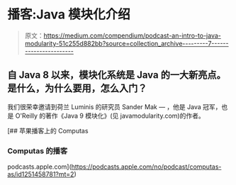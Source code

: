 # 播客:Java 模块化介绍

> 原文：<https://medium.com/compendium/podcast-an-intro-to-java-modularity-51c255d882bb?source=collection_archive---------7----------------------->

## 自 Java 8 以来，模块化系统是 Java 的一大新亮点。是什么，为什么要用，怎么入门？

我们很荣幸邀请到荷兰 Luminis 的研究员 Sander Mak — ，他是 Java 冠军，也是 O'Reilly 的著作《Java 9 模块化》(见 javamodularity.com)的作者。

[](https://podcasts.apple.com/no/podcast/computas-as/id1251458781?mt=2) [## 苹果播客上的 Computas

### Computas 的播客

podcasts.apple.com](https://podcasts.apple.com/no/podcast/computas-as/id1251458781?mt=2)
